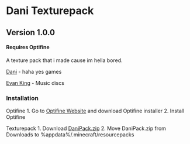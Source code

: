 # Dani Texturepack
## Version 1.0.0
#### Requires Optifine

A texture pack that i made cause im hella bored.

[Dani](https://www.youtube.com/channel/UCIabPXjvT5BVTxRDPCBBOOQ) - haha yes games

[Evan King](https://www.youtube.com/channel/UCT1ZkP03V18LmOj8zbyP-Dw) - Music discs





### Installation

   Optifine
    1. Go to [Optifine Website](https://www.optifine.net/home) and download Optifine installer
    2. Install Optifine


   Texturepack
    1. Download [DaniPack.zip](https://github.com/mariyt10/DaniTexturepack/raw/main/DaniPack.zip)
    2. Move DaniPack.zip from Downloads to %appdata%/.minecraft/resourcepacks
